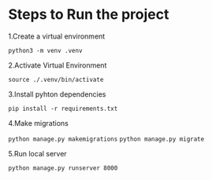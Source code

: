 # Steps to Run the project

1.Create a virtual environment

`python3 -m venv .venv`

2.Activate Virtual Environment

`source ./.venv/bin/activate`

3.Install pyhton dependencies

`pip install -r requirements.txt`

4.Make migrations

`python manage.py makemigrations`
`python manage.py migrate`

5.Run local server

`python manage.py runserver 8000`
